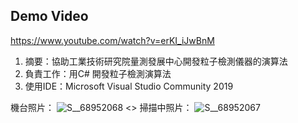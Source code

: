 ## Demo Video
https://www.youtube.com/watch?v=erKI_iJwBnM

1. 摘要：協助工業技術研究院量測發展中心開發粒子檢測儀器的演算法
2. 負責工作：用C# 開發粒子檢測演算法
3. 使用IDE：Microsoft Visual Studio Community 2019

機台照片：
![S__68952068](https://user-images.githubusercontent.com/37571816/159677595-b836b64e-bd80-4701-a4a4-994a2ea65972.jpg)
<>
掃描中照片：
![S__68952067](https://user-images.githubusercontent.com/37571816/159677717-36b92254-f71f-4b59-b5fd-c1e1956c9eb0.jpg)
